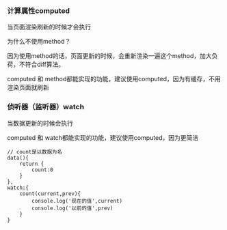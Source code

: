 ### 计算属性computed

当页面渲染刷新的时候才会执行

为什么不使用method？

因为使用method的话，页面更新的时候，会重新渲染一遍这个method，加大负荷，不符合diff算法。

computed 和 method都能实现的功能，建议使用computed，因为有缓存，不用渲染页面就刷新

### 侦听器（监听器）watch

当数据更新的时候会执行

computed 和 watch都能实现的功能，建议使用computed，因为更简洁

```vue
// count是以数据为名
data(){
	return {
		count:0
	}
},
watch:{
	count(current,prev){
		console.log('现在的值',current)
		console.log('以前的值',prev)
	}
}
```

